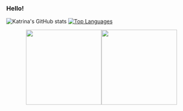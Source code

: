 ### Hello! 

<!--
**KatrinaCloyd/KatrinaCloyd** is a ✨ _special_ ✨ repository because its `README.md` (this file) appears on your GitHub profile.

Here are some ideas to get you started:

- 🔭 I’m currently working on ...
- 🌱 I’m currently learning ...
- 👯 I’m looking to collaborate on ...
- 🤔 I’m looking for help with ...
- 💬 Ask me about ...
- 📫 How to reach me: ...
- 😄 Pronouns: ...
- ⚡ Fun fact: ...
-->

![Katrina's GitHub stats](https://github-readme-stats.vercel.app/api?username=katrinacloyd&title_color=862041&icon_color=ae1a56&text_color=8c8279&bg_color=ffffff&show_icons=true&height=205px)
[![Top Languages](https://github-readme-stats.vercel.app/api/top-langs/?username=katrinacloyd)](https://github.com/katrinacloyd/github-readme-stats)

<div align="center">
  <img align="" height="200px" src="https://github-readme-stats.vercel.app/api?username=katrinacloyd&title_color=862041&icon_color=ae1a56&text_color=8c8279&bg_color=ffffff&show_icons=true" /><img align="" height="200px" src="https://github-readme-stats.vercel.app/api/top-langs/?username=katrinacloyd&show_icons=true&title_color=862041&icon_color=ae1a56&text_color=8c8279&bg_color=ffffff&show_icons=true" />
</div>
